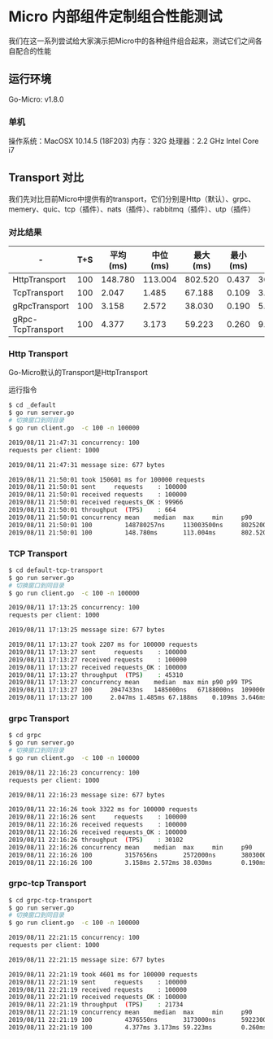 # Micro 内部组件定制组合性能测试

我们在这一系列尝试给大家演示把Micro中的各种组件组合起来，测试它们之间各自配合的性能

## 运行环境

Go-Micro: v1.8.0

### 单机

操作系统：MacOSX 10.14.5 (18F203)
内存：32G
处理器：2.2 GHz Intel Core i7

## Transport 对比

我们先对比目前Micro中提供有的transport，它们分别是Http（默认）、grpc、memery、quic、tcp（插件）、nats（插件）、rabbitmq（插件）、utp（插件）

### 对比结果

-|T+S|平均<br/>(ms)|中位<br/>(ms)|最大<br/>(ms)|最小<br/>(ms)|P90<br/>(ms)|P99<br/>(ms)|TPS
---|---|---|---|---|---|---|---|---
HttpTransport|100|148.780|113.004|802.520|0.437|302.865|396|664
TcpTransport|100|2.047|1.485|67.188|0.109|3.646|23|45310
gRpcTransport|100|3.158|2.572|38.030|0.190|5.201|20|30102
gRpc-TcpTransport|100|4.377|3.173|59.223|0.260|9.368|22|21734

### Http Transport

Go-Micro默认的Transport是HttpTransport

运行指令

```bash
$ cd _default
$ go run server.go
# 切换窗口到同目录
$ go run client.go  -c 100 -n 100000

2019/08/11 21:47:31 concurrency: 100
requests per client: 1000

2019/08/11 21:47:31 message size: 677 bytes

2019/08/11 21:50:01 took 150601 ms for 100000 requests
2019/08/11 21:50:01 sent     requests    : 100000
2019/08/11 21:50:01 received requests    : 100000
2019/08/11 21:50:01 received requests_OK : 99966
2019/08/11 21:50:01 throughput  (TPS)    : 664
2019/08/11 21:50:01 concurrency mean    median  max     min     p90     p99     TPS
2019/08/11 21:50:01 100         148780257ns     113003500ns     802520000ns     437000ns        395687500ns     302865000ns     664
2019/08/11 21:50:01 100         148.780ms       113.004ms       802.520ms       0.437ms 302.865ms       396ms   664
```

### TCP Transport

```bash
$ cd default-tcp-transport
$ go run server.go
# 切换窗口到同目录
$ go run client.go  -c 100 -n 100000

2019/08/11 17:13:25 concurrency: 100
requests per client: 1000

2019/08/11 17:13:25 message size: 677 bytes

2019/08/11 17:13:27 took 2207 ms for 100000 requests
2019/08/11 17:13:27 sent     requests    : 100000
2019/08/11 17:13:27 received requests    : 100000
2019/08/11 17:13:27 received requests_OK : 100000
2019/08/11 17:13:27 throughput  (TPS)    : 45310
2019/08/11 17:13:27 concurrency	mean	median	max	min	p90	p99	TPS
2019/08/11 17:13:27 100 	2047433ns	1485000ns	67188000ns	109000ns	23027000ns	3646000ns	45310
2019/08/11 17:13:27 100 	2.047ms	1.485ms	67.188ms	0.109ms	3.646ms	23ms	45310
```

### grpc Transport

```bash
$ cd grpc
$ go run server.go
# 切换窗口到同目录
$ go run client.go  -c 100 -n 100000

2019/08/11 22:16:23 concurrency: 100
requests per client: 1000

2019/08/11 22:16:23 message size: 677 bytes

2019/08/11 22:16:26 took 3322 ms for 100000 requests
2019/08/11 22:16:26 sent     requests    : 100000
2019/08/11 22:16:26 received requests    : 100000
2019/08/11 22:16:26 received requests_OK : 100000
2019/08/11 22:16:26 throughput  (TPS)    : 30102
2019/08/11 22:16:26 concurrency mean    median  max     min     p90     p99     TPS
2019/08/11 22:16:26 100         3157656ns       2572000ns       38030000ns      190000ns        19897000ns      5201000ns       30102
2019/08/11 22:16:26 100         3.158ms 2.572ms 38.030ms        0.190ms 5.201ms 20ms    30102
```

### grpc-tcp Transport

```bash
$ cd grpc-tcp-transport
$ go run server.go
# 切换窗口到同目录
$ go run client.go  -c 100 -n 100000

2019/08/11 22:21:15 concurrency: 100
requests per client: 1000

2019/08/11 22:21:15 message size: 677 bytes

2019/08/11 22:21:19 took 4601 ms for 100000 requests
2019/08/11 22:21:19 sent     requests    : 100000
2019/08/11 22:21:19 received requests    : 100000
2019/08/11 22:21:19 received requests_OK : 100000
2019/08/11 22:21:19 throughput  (TPS)    : 21734
2019/08/11 22:21:19 concurrency mean    median  max     min     p90     p99     TPS
2019/08/11 22:21:19 100         4376550ns       3173000ns       59223000ns      260000ns        21572500ns      9368000ns       21734
2019/08/11 22:21:19 100         4.377ms 3.173ms 59.223ms        0.260ms 9.368ms 22ms    21734
```